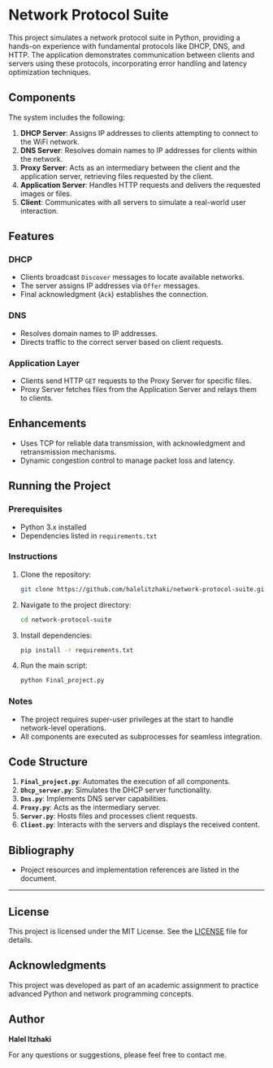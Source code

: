 
# Network Protocol Suite

This project simulates a network protocol suite in Python, providing a hands-on experience with fundamental protocols like DHCP, DNS, and HTTP. The application demonstrates communication between clients and servers using these protocols, incorporating error handling and latency optimization techniques.

## Components

The system includes the following:

1. **DHCP Server**: Assigns IP addresses to clients attempting to connect to the WiFi network.
2. **DNS Server**: Resolves domain names to IP addresses for clients within the network.
3. **Proxy Server**: Acts as an intermediary between the client and the application server, retrieving files requested by the client.
4. **Application Server**: Handles HTTP requests and delivers the requested images or files.
5. **Client**: Communicates with all servers to simulate a real-world user interaction.

## Features

### DHCP
- Clients broadcast `Discover` messages to locate available networks.
- The server assigns IP addresses via `Offer` messages.
- Final acknowledgment (`Ack`) establishes the connection.

### DNS
- Resolves domain names to IP addresses.
- Directs traffic to the correct server based on client requests.

### Application Layer
- Clients send HTTP `GET` requests to the Proxy Server for specific files.
- Proxy Server fetches files from the Application Server and relays them to clients.

## Enhancements
- Uses TCP for reliable data transmission, with acknowledgment and retransmission mechanisms.
- Dynamic congestion control to manage packet loss and latency.

## Running the Project

### Prerequisites
- Python 3.x installed
- Dependencies listed in `requirements.txt`

### Instructions
1. Clone the repository:
   ```bash
   git clone https://github.com/halelitzhaki/network-protocol-suite.git
   ```
2. Navigate to the project directory:
   ```bash
   cd network-protocol-suite
   ```
3. Install dependencies:
   ```bash
   pip install -r requirements.txt
   ```
4. Run the main script:
   ```bash
   python Final_project.py
   ```

### Notes
- The project requires super-user privileges at the start to handle network-level operations.
- All components are executed as subprocesses for seamless integration.

## Code Structure

1. **`Final_project.py`**: Automates the execution of all components.
2. **`Dhcp_server.py`**: Simulates the DHCP server functionality.
3. **`Dns.py`**: Implements DNS server capabilities.
4. **`Proxy.py`**: Acts as the intermediary server.
5. **`Server.py`**: Hosts files and processes client requests.
6. **`Client.py`**: Interacts with the servers and displays the received content.

## Bibliography
- Project resources and implementation references are listed in the document.

---

## License

This project is licensed under the MIT License. See the [LICENSE](LICENSE) file for details.

## Acknowledgments

This project was developed as part of an academic assignment to practice advanced Python and network programming concepts.

## Author

**Halel Itzhaki**

For any questions or suggestions, please feel free to contact me.

